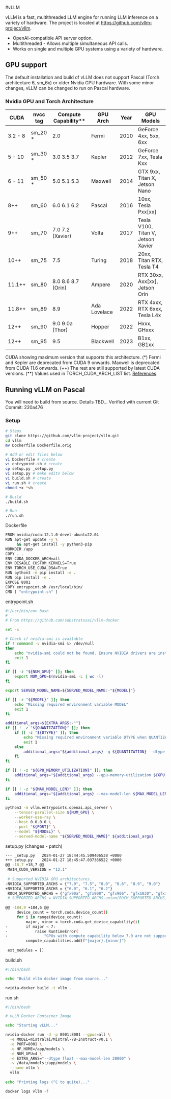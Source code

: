 #vLLM

vLLM is a fast, multithreaded LLM engine for running LLM inference on a variety of hardware. 
The project is located at https://github.com/vllm-project/vllm.

* OpenAI-compatible API server option.
* Multithreaded - Allows multiple simultaneous API calls.
* Works on single and multiple GPU systems using a variety of hardware.

## GPU support

The default installation and build of vLLM does not support Pascal (Torch architecture 6, sm_6x) or older Nvidia GPU hardware.
With some minor changes, vLLM can be changed to run on Pascal hardware.

### Nvidia GPU and Torch Architecture

| CUDA    | nvcc tag | Compute Capability** | GPU Arch     | Year | GPU Models                          |
|---------|----------|----------------------|--------------|------|-------------------------------------|
| 3.2 - 8 | sm_20 *  | 2.0                  | Fermi        | 2010 | GeForce 4xx, 5xx, 6xx               |
| 5 - 10  | sm_30 *  | 3.0 3.5 3.7          | Kepler       | 2012 | GeForce 7xx, Tesla Kxx              |
| 6 - 11  | sm_50 *  | 5.0 5.1 5.3          | Maxwell      | 2014 | GTX 9xx, Titan X, Jetson Nano       |
| 8++     | sm_60    | 6.0 6.1 6.2          | Pascal       | 2016 | 10xx, Tesla Pxx[xx]                 |
| 9++     | sm_70    | 7.0 7.2 (Xavier)     | Volta        | 2017 | Tesla V100, Titan V, Jetson Xavier  |
| 10++    | sm_75    | 7.5                  | Turing       | 2018 | 20xx, Titan RTX, Tesla T4           |
| 11.1++  | sm_80    | 8.0 8.6 8.7 (Orin)   | Ampere       | 2020 | RTX 30xx, Axx[xx], Jetson Orin      |
| 11.8++  | sm_89    | 8.9                  | Ada Lovelace | 2022 | RTX 4xxx, RTX 6xxx, Tesla L4x       |
| 12++    | sm_90    | 9.0 9.0a (Thor)      | Hopper       | 2022 | Hxxx, GHxxx                         |
| 12++    | sm_95    | 9.5                  | Blackwell    | 2023 | B1xx, GB1xx                         |

CUDA showing maximum version that supports this architecture. (*) Fermi and Kepler are deprecated from CUDA 9 onwards. Maxwell is deprecated from CUDA 11.6 onwards. (++) The rest are still supported by latest CUDA versions. (**) Values used in TORCH_CUDA_ARCH_LIST list. [References](https://arnon.dk/matching-sm-architectures-arch-and-gencode-for-various-nvidia-cards/).


## Running vLLM on Pascal

You will need to build from source. Details TBD... Verified with current Git Commit: 220a476 

### Setup
```bash
# Steps
git clone https://github.com/vllm-project/vllm.git
cd vllm
mv Dockerfile Dockerfile.orig

# Add or edit files below
vi Dockerfile # create
vi entrypoint.sh # create
cp setup.py _setup.py
vi setup.py # make edits below
vi build.sh # create
vi run.sh # create
chmod +x *sh

# Build
./build.sh

# Run
./run.sh
```

Dockerfile

```bash
FROM nvidia/cuda:12.1.0-devel-ubuntu22.04
RUN apt-get update -y \
     && apt-get install -y python3-pip
WORKDIR /app
COPY . .
ENV CUDA_DOCKER_ARCH=all
ENV DISABLE_CUSTOM_KERNELS=True
ENV TORCH_USE_CUDA_DSA=True
RUN python3 -m pip install -e .
RUN pip install -e .
EXPOSE 8001
COPY entrypoint.sh /usr/local/bin/
CMD [ "entrypoint.sh" ]
```

entrypoint.sh

```bash
#!/usr/bin/env bash
#
# From https://github.com/substratusai/vllm-docker

set -x

# Check if nvidia-smi is available
if ! command -v nvidia-smi &> /dev/null
then
    echo "nvidia-smi could not be found. Ensure NVIDIA drivers are installed."
    exit 1
fi

if [[ -z "${NUM_GPU}" ]]; then
    export NUM_GPU=$(nvidia-smi -L | wc -l)
fi

export SERVED_MODEL_NAME=${SERVED_MODEL_NAME:-"${MODEL}"}

if [[ -z "${MODEL}" ]]; then
    echo "Missing required environment variable MODEL"
    exit 1
fi

additional_args=${EXTRA_ARGS:-""}
if [[ ! -z "${QUANTIZATION}" ]]; then
    if [[ -z "${DTYPE}" ]]; then
        echo "Missing required environment variable DTYPE when QUANTIZATION is set"
        exit 1
    else
        additional_args="${additional_args} -q ${QUANTIZATION} --dtype ${DTYPE}"
    fi
fi

if [[ ! -z "${GPU_MEMORY_UTILIZATION}" ]]; then
    additional_args="${additional_args} --gpu-memory-utilization ${GPU_MEMORY_UTILIZATION}"
fi

if [[ ! -z "${MAX_MODEL_LEN}" ]]; then
    additional_args="${additional_args} --max-model-len ${MAX_MODEL_LEN}"
fi

python3 -m vllm.entrypoints.openai.api_server \
    --tensor-parallel-size ${NUM_GPU} \
    --worker-use-ray \
    --host 0.0.0.0 \
    --port "${PORT}" \
    --model "${MODEL}" \
    --served-model-name "${SERVED_MODEL_NAME}" ${additional_args}
```

setup.py (changes - patch)

```bash
--- _setup.py	2024-01-27 18:44:45.509406538 +0000
+++ setup.py	2024-01-27 18:45:47.037386522 +0000
@@ -18,7 +18,7 @@
 MAIN_CUDA_VERSION = "12.1"
 
 # Supported NVIDIA GPU architectures.
-NVIDIA_SUPPORTED_ARCHS = {"7.0", "7.5", "8.0", "8.6", "8.9", "9.0"}
+NVIDIA_SUPPORTED_ARCHS = {"6.0", "6.1", "6.2"}
 ROCM_SUPPORTED_ARCHS = {"gfx90a", "gfx908", "gfx906", "gfx1030", "gfx1100"}
 # SUPPORTED_ARCHS = NVIDIA_SUPPORTED_ARCHS.union(ROCM_SUPPORTED_ARCHS)
 
@@ -184,9 +184,6 @@
     device_count = torch.cuda.device_count()
     for i in range(device_count):
         major, minor = torch.cuda.get_device_capability(i)
-        if major < 7:
-            raise RuntimeError(
-                "GPUs with compute capability below 7.0 are not supported.")
         compute_capabilities.add(f"{major}.{minor}")
 
 ext_modules = []
```
build.sh

```bash
#!/bin/bash

echo "Build vllm docker image from source..."

nvidia-docker build -t vllm .
```

run.sh

```bash
#!/bin/bash

# vLLM Docker Container Image

echo "Starting vLLM..."

nvidia-docker run -d -p 8001:8001 --gpus=all \
  -e MODEL=mistralai/Mistral-7B-Instruct-v0.1 \
  -e PORT=8001 \
  -e HF_HOME=/app/models \
  -e NUM_GPU=4 \
  -e EXTRA_ARGS="--dtype float --max-model-len 20000" \
  -v /data/models:/app/models \
  --name vllm \
  vllm 
  
echo "Printing logs (^C to quite)..."

docker logs vllm -f
```

